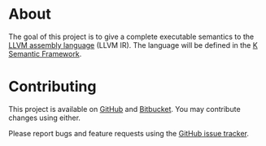# About

The goal of this project is to give a complete executable semantics to the [LLVM assembly language](http://llvm.org/docs/LangRef.html) (LLVM IR). The language will be defined in the [K Semantic Framework](http://k-framework.org).

# Contributing

This project is available on [GitHub](https://github.com/davidlazar/llvm-semantics) and [Bitbucket](https://bitbucket.org/davidlazar/llvm-semantics/). You may contribute changes using either.

Please report bugs and feature requests using the [GitHub issue tracker](https://github.com/davidlazar/llvm-semantics/issues).
